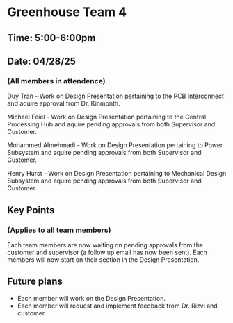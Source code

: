 # Greenhouse Team 4
## Time: 5:00-6:00pm
## Date: 04/28/25
### (All members in attendence)
Duy Tran - Work on Design Presentation pertaining to the PCB Interconnect and aquire approval from Dr. Kinmonth.

Michael Feiel - Work on Design Presentation pertaining to the Central Processing Hub and aquire pending approvals from both Supervisor and Customer.

Mohammed Almehmadi - Work on Design Presentation pertaining to Power Subsystem and aquire pending approvals from both Supervisor and Customer.

Henry Hurst - Work on Design Presentation pertaining to Mechanical Design Subsystem and aquire pending approvals from both Supervisor and Customer.

## Key Points
### (Applies to all team members)

Each team members are now waiting on pending approvals from the customer and supervisor (a follow up email has now been sent). Each members will now start on their section in the Design Presentation.

## Future plans

* Each member will work on the Design Presentation.
* Each member will request and implement feedback from Dr. Rizvi and customer. 
